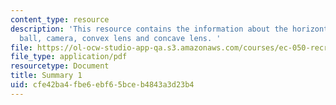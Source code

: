 ```yaml
---
content_type: resource
description: 'This resource contains the information about the horizontal line, glass
  ball, camera, convex lens and concave lens. '
file: https://ol-ocw-studio-app-qa.s3.amazonaws.com/courses/ec-050-recreate-experiments-from-history-inform-the-future-from-the-past-galileo-january-iap-2010/cfe42ba4fbe6ebf65bceb4843a3d23b4_MITEC_050IAP10_sum01.pdf
file_type: application/pdf
resourcetype: Document
title: Summary 1
uid: cfe42ba4-fbe6-ebf6-5bce-b4843a3d23b4
---
```

